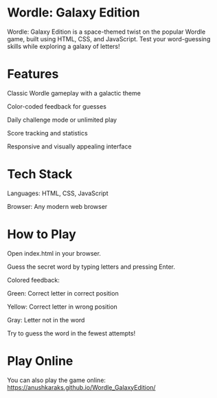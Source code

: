 # Wordle: Galaxy Edition

Wordle: Galaxy Edition is a space-themed twist on the popular Wordle game, built using HTML, CSS, and JavaScript. Test your word-guessing skills while exploring a galaxy of letters!

# Features

Classic Wordle gameplay with a galactic theme

Color-coded feedback for guesses

Daily challenge mode or unlimited play

Score tracking and statistics

Responsive and visually appealing interface

# Tech Stack

Languages: HTML, CSS, JavaScript

Browser: Any modern web browser

# How to Play

Open index.html in your browser.

Guess the secret word by typing letters and pressing Enter.

Colored feedback:

Green: Correct letter in correct position

Yellow: Correct letter in wrong position

Gray: Letter not in the word

Try to guess the word in the fewest attempts!

# Play Online

You can also play the game online:
https://anushkaraks.github.io/Wordle_GalaxyEdition/ 
